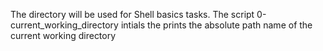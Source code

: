 The directory will be used for Shell basics tasks.
The script 0-current_working_directory intials the prints the absolute path name of the current working directory

